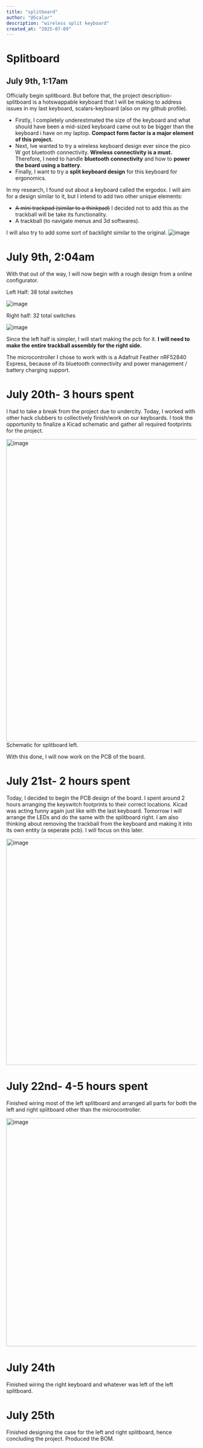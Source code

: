 ```yaml
---
title: "splitboard"
author: "@Scalar"
description: "wireless split keyboard"
created_at: "2025-07-09"
---
```


# Splitboard

## July 9th, 1:17am

Officially begin splitboard. But before that, the project description- splitboard is a hotswappable keyboard that I will be making to address issues in my last keyboard, scalars-keyboard (also on my github profile). 

- Firstly, I completely underestimated the size of the keyboard and what should have been a mid-sized keyboard came out to be bigger than the keyboard i have on my laptop. **Compact form factor is a major element of this project.**
- Next, Ive wanted to try a wireless keyboard design ever since the pico W got bluetooth connectivity. **Wireless connectivity is a must.** Therefore, I need to handle **bluetooth connectivity** and how to **power the board using a battery**. 
- Finally, I want to try a **split keyboard design** for this keyboard for ergonomics.

In my research, I found out about a keyboard called the ergodox. I will aim for a design similar to it, but I intend to add two other unique elements:
- ~~A mini trackpad (similar to a thinkpad)~~ I decided not to add this as the trackball will be take its functionality. 
- A trackball (to navigate menus and 3d softwares). 

I will also try to add some sort of backlight similar to the original.
![image](https://github.com/user-attachments/assets/7e87596d-ba02-42c9-b880-46d6aaa68bcf)


# July 9th, 2:04am
With that out of the way, I will now begin with a rough design from a online configurator. 

Left Half: 38 total switches

![image](https://github.com/user-attachments/assets/526f177f-7a6a-4c26-ae10-44a6ebb58035)

Right half: 32 total switches

![image](https://github.com/user-attachments/assets/b1bf222c-4823-40c3-9060-7f29b7a535fd)

Since the left half is simpler, I will start making the pcb for it. **I will need to make the entire trackball assembly for the right side.**

The microcontroller I chose to work with is a Adafruit Feather nRF52840 Express, because of its bluetooth connectivity and power management / battery charging support. 

# July 20th- 3 hours spent
I had to take a break from the project due to undercity. Today, I worked with other hack clubbers to collectively finish/work on our keyboards. I took the opportunity to finalize a Kicad schematic and gather all required footprints for the project. 

<img width="1143" height="799" alt="image" src="https://github.com/user-attachments/assets/28ab90f5-3c64-4b94-a52f-cedce50648a0" />
Schematic for splitboard left. 

With this done, I will now work on the PCB of the board. 

# July 21st- 2 hours spent
Today, I decided to begin the PCB design of the board. I spent around 2 hours arranging the keyswitch footprints to their correct locations. Kicad was acting funny again just like with the last keyboard. Tomorrow I will arrange the LEDs and do the same with the splitboard right. I am also thinking about removing the trackball from the keyboard and making it into its own entity (a seperate pcb). I will focus on this later. 

<img width="944" height="598" alt="image" src="https://github.com/user-attachments/assets/85d6c529-1091-4e72-b9f1-ae0ffa22c931" />

# July 22nd- 4-5 hours spent
Finished wiring most of the left splitboard and arranged all parts for both the left and right splitboard other than the microcontroller. 

<img width="895" height="603" alt="image" src="https://github.com/user-attachments/assets/2cdfbda1-d13b-445d-a9b5-3dfe4029cdf4" />

# July 24th
Finished wiring the right keyboard and whatever was left of the left splitboard. 


# July 25th
Finished designing the case for the left and right splitboard, hence concluding the project. Produced the BOM. 
